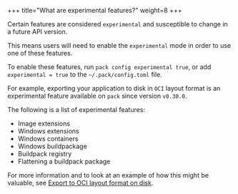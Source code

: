 +++
title="What are experimental features?"
weight=8
+++

Certain features are considered `experimental` and susceptible to change in a future API version.

<!--more-->

This means users will need to enable the `experimental` mode in order to use one of these features.

To enable these features, run `pack config experimental true`, or add `experimental = true` to the `~/.pack/config.toml` file.

For example, exporting your application to disk in `OCI` layout format is an experimental feature available on `pack` since version `v0.30.0`.

The following is a list of experimental features:

* Image extensions
* Windows extensions
* Windows containers
* Windows buildpackage
* Buildpack registry
* Flattening a buildpack package

For more information and to look at an example of how this might be valuable, see [Export to OCI layout format on disk][exp-feature].

[exp-feature]: https://buildpacks.io/docs/for-app-developers/how-to/special-cases/export-to-oci-layout/
